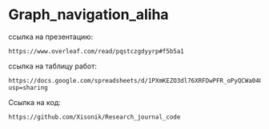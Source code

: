 # Graph_navigation_aliha
ссылка на презентацию:
```
https://www.overleaf.com/read/pqstczgdyyrp#f5b5a1
```
ссылка на таблицу работ:
```
https://docs.google.com/spreadsheets/d/1PXmKEZO3dl76XRFDwPFR_oPyQCWa040Tf80TCT1oqEo/edit?usp=sharing
```
Ссылка на код:
```
https://github.com/Xisonik/Research_journal_code
```
